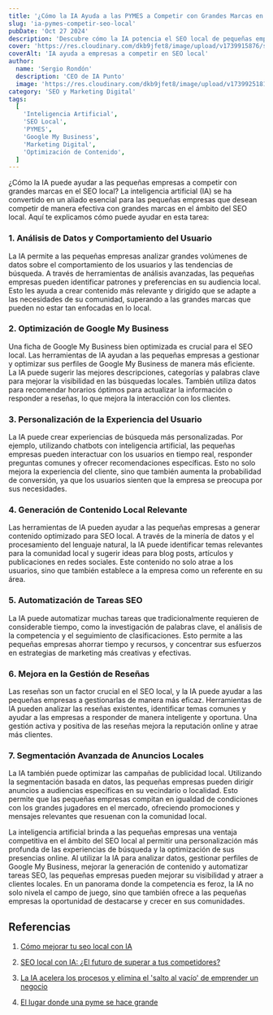 ```yaml
---
title: '¿Cómo la IA Ayuda a las PYMES a Competir con Grandes Marcas en SEO Local?'
slug: 'ia-pymes-competir-seo-local'
pubDate: 'Oct 27 2024'
description: 'Descubre cómo la IA potencia el SEO local de pequeñas empresas, aumentando su visibilidad y permitiéndoles competir con grandes marcas.'
cover: 'https://res.cloudinary.com/dkb9jfet8/image/upload/v1739915876/seo-post1_sufhto.jpg'
coverAlt: 'IA ayuda a empresas a competir en SEO local'
author:
  name: 'Sergio Rondón'
  description: 'CEO de IA Punto'
  image: 'https://res.cloudinary.com/dkb9jfet8/image/upload/v1739925181/sergio_gdcaeh.png'
category: 'SEO y Marketing Digital'
tags:
  [
    'Inteligencia Artificial',
    'SEO Local',
    'PYMES',
    'Google My Business',
    'Marketing Digital',
    'Optimización de Contenido',
  ]
---
```


¿Cómo la IA puede ayudar a las pequeñas empresas a competir con grandes marcas en el SEO local?
La inteligencia artificial (IA) se ha convertido en un aliado esencial para las pequeñas empresas que desean competir de manera efectiva con grandes marcas en el ámbito del SEO local. Aquí te explicamos cómo puede ayudar en esta tarea:

### 1. **Análisis de Datos y Comportamiento del Usuario**

La IA permite a las pequeñas empresas analizar grandes volúmenes de datos sobre el comportamiento de los usuarios y las tendencias de búsqueda. A través de herramientas de análisis avanzadas, las pequeñas empresas pueden identificar patrones y preferencias en su audiencia local. Esto les ayuda a crear contenido más relevante y dirigido que se adapte a las necesidades de su comunidad, superando a las grandes marcas que pueden no estar tan enfocadas en lo local.

### 2. **Optimización de Google My Business**

Una ficha de Google My Business bien optimizada es crucial para el SEO local. Las herramientas de IA ayudan a las pequeñas empresas a gestionar y optimizar sus perfiles de Google My Business de manera más eficiente. La IA puede sugerir las mejores descripciones, categorías y palabras clave para mejorar la visibilidad en las búsquedas locales. También utiliza datos para recomendar horarios óptimos para actualizar la información o responder a reseñas, lo que mejora la interacción con los clientes.

### 3. **Personalización de la Experiencia del Usuario**

La IA puede crear experiencias de búsqueda más personalizadas. Por ejemplo, utilizando chatbots con inteligencia artificial, las pequeñas empresas pueden interactuar con los usuarios en tiempo real, responder preguntas comunes y ofrecer recomendaciones específicas. Esto no solo mejora la experiencia del cliente, sino que también aumenta la probabilidad de conversión, ya que los usuarios sienten que la empresa se preocupa por sus necesidades.

### 4. **Generación de Contenido Local Relevante**

Las herramientas de IA pueden ayudar a las pequeñas empresas a generar contenido optimizado para SEO local. A través de la minería de datos y el procesamiento del lenguaje natural, la IA puede identificar temas relevantes para la comunidad local y sugerir ideas para blog posts, artículos y publicaciones en redes sociales. Este contenido no solo atrae a los usuarios, sino que también establece a la empresa como un referente en su área.

### 5. **Automatización de Tareas SEO**

La IA puede automatizar muchas tareas que tradicionalmente requieren de considerable tiempo, como la investigación de palabras clave, el análisis de la competencia y el seguimiento de clasificaciones. Esto permite a las pequeñas empresas ahorrar tiempo y recursos, y concentrar sus esfuerzos en estrategias de marketing más creativas y efectivas.

### 6. **Mejora en la Gestión de Reseñas**

Las reseñas son un factor crucial en el SEO local, y la IA puede ayudar a las pequeñas empresas a gestionarlas de manera más eficaz. Herramientas de IA pueden analizar las reseñas existentes, identificar temas comunes y ayudar a las empresas a responder de manera inteligente y oportuna. Una gestión activa y positiva de las reseñas mejora la reputación online y atrae más clientes.

### 7. **Segmentación Avanzada de Anuncios Locales**

La IA también puede optimizar las campañas de publicidad local. Utilizando la segmentación basada en datos, las pequeñas empresas pueden dirigir anuncios a audiencias específicas en su vecindario o localidad. Esto permite que las pequeñas empresas compitan en igualdad de condiciones con los grandes jugadores en el mercado, ofreciendo promociones y mensajes relevantes que resuenan con la comunidad local.

La inteligencia artificial brinda a las pequeñas empresas una ventaja competitiva en el ámbito del SEO local al permitir una personalización más profunda de las experiencias de búsqueda y la optimización de sus presencias online. Al utilizar la IA para analizar datos, gestionar perfiles de Google My Business, mejorar la generación de contenido y automatizar tareas SEO, las pequeñas empresas pueden mejorar su visibilidad y atraer a clientes locales. En un panorama donde la competencia es feroz, la IA no solo nivela el campo de juego, sino que también ofrece a las pequeñas empresas la oportunidad de destacarse y crecer en sus comunidades.

## Referencias

1. [Cómo mejorar tu seo local con IA](https://localo.com/es/blog/como-mejorar-tu-seo-local-con-ia)

2. [SEO local con IA: ¿El futuro de superar a tus competidores?](https://www.semrush.com/local/es/blog/ai-local-seo/)

3. [La IA acelera los procesos y elimina el 'salto al vacío' de emprender un negocio](https://elpais.com/economia/2025-01-30/la-ia-acelera-los-procesos-y-elimina-el-salto-al-vacio-de-emprender-un-negocio.html)

4. [El lugar donde una pyme se hace grande](https://elpais.com/economia/branded/en-plan-pyme/2024-11-06/el-lugar-donde-una-pyme-se-hace-grande.html)
